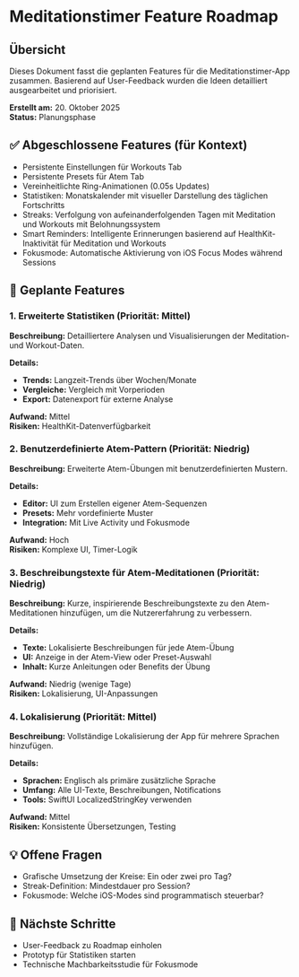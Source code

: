 # Meditationstimer Feature Roadmap

## Übersicht
Dieses Dokument fasst die geplanten Features für die Meditationstimer-App zusammen. Basierend auf User-Feedback wurden die Ideen detailliert ausgearbeitet und priorisiert.

**Erstellt am:** 20. Oktober 2025  
**Status:** Planungsphase

## ✅ Abgeschlossene Features (für Kontext)
- Persistente Einstellungen für Workouts Tab
- Persistente Presets für Atem Tab
- Vereinheitlichte Ring-Animationen (0.05s Updates)
- Statistiken: Monatskalender mit visueller Darstellung des täglichen Fortschritts
- Streaks: Verfolgung von aufeinanderfolgenden Tagen mit Meditation und Workouts mit Belohnungssystem
- Smart Reminders: Intelligente Erinnerungen basierend auf HealthKit-Inaktivität für Meditation und Workouts
- Fokusmode: Automatische Aktivierung von iOS Focus Modes während Sessions

## 🚀 Geplante Features

### 1. Erweiterte Statistiken (Priorität: Mittel)
**Beschreibung:** Detailliertere Analysen und Visualisierungen der Meditation- und Workout-Daten.

**Details:**
- **Trends:** Langzeit-Trends über Wochen/Monate
- **Vergleiche:** Vergleich mit Vorperioden
- **Export:** Datenexport für externe Analyse

**Aufwand:** Mittel  
**Risiken:** HealthKit-Datenverfügbarkeit

### 2. Benutzerdefinierte Atem-Pattern (Priorität: Niedrig)
**Beschreibung:** Erweiterte Atem-Übungen mit benutzerdefinierten Mustern.

**Details:**
- **Editor:** UI zum Erstellen eigener Atem-Sequenzen
- **Presets:** Mehr vordefinierte Muster
- **Integration:** Mit Live Activity und Fokusmode

**Aufwand:** Hoch  
**Risiken:** Komplexe UI, Timer-Logik

### 3. Beschreibungstexte für Atem-Meditationen (Priorität: Niedrig)
**Beschreibung:** Kurze, inspirierende Beschreibungstexte zu den Atem-Meditationen hinzufügen, um die Nutzererfahrung zu verbessern.

**Details:**
- **Texte:** Lokalisierte Beschreibungen für jede Atem-Übung
- **UI:** Anzeige in der Atem-View oder Preset-Auswahl
- **Inhalt:** Kurze Anleitungen oder Benefits der Übung

**Aufwand:** Niedrig (wenige Tage)  
**Risiken:** Lokalisierung, UI-Anpassungen

### 4. Lokalisierung (Priorität: Mittel)
**Beschreibung:** Vollständige Lokalisierung der App für mehrere Sprachen hinzufügen.

**Details:**
- **Sprachen:** Englisch als primäre zusätzliche Sprache
- **Umfang:** Alle UI-Texte, Beschreibungen, Notifications
- **Tools:** SwiftUI LocalizedStringKey verwenden

**Aufwand:** Mittel  
**Risiken:** Konsistente Übersetzungen, Testing

## 💡 Offene Fragen
- Grafische Umsetzung der Kreise: Ein oder zwei pro Tag?
- Streak-Definition: Mindestdauer pro Session?
- Fokusmode: Welche iOS-Modes sind programmatisch steuerbar?

## 🔄 Nächste Schritte
- User-Feedback zu Roadmap einholen
- Prototyp für Statistiken starten
- Technische Machbarkeitsstudie für Fokusmode